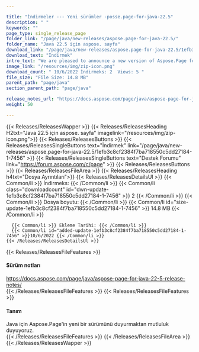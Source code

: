 ```yaml
---

title: "İndirmeler --- Yeni sürümler -posse.page-for-java-22.5"
description: " "
keywords: ""
page_type: single_release_page
folder_link: "/page/java/new-releases/aspose.page-for-java-22.5/"
folder_name: "Java 22.5 için aspose. sayfa"
download_link: "/page/java/new-releases/aspose.page-for-java-22.5/1efb3c8cf2384f7ba718550c5dd27184-1-7456"
download_text: "İndirmek"
intro_text: "We are pleased to announce a new version of Aspose.Page for Java."
image_link: "/resources/img/zip-icon.png"
download_count: " 10/6/2022 İndirmeks: 2  Views: 5 "
file_size: "File Size: 14.8 MB"
parent_path: "page/java"
section_parent_path: "page/java"

release_notes_url: "https://docs.aspose.com/page/java/aspose-page-for-java-22-5-release-notes/"
weight: 50

---
```


{{< Releases/ReleasesWapper >}}
  {{< Releases/ReleasesHeading H2txt="Java 22.5 için aspose. sayfa" imagelink="/resources/img/zip-icon.png">}}
  {{< Releases/ReleasesButtons >}}
    {{< Releases/ReleasesSingleButtons text="İndirmek" link="/page/java/new-releases/aspose.page-for-java-22.5/1efb3c8cf2384f7ba718550c5dd27184-1-7456" >}}
    {{< Releases/ReleasesSingleButtons text="Destek Forumu" link="https://forum.aspose.com/c/page" >}}
  {{< Releases/ReleasesButtons >}}
  {{< Releases/ReleasesFileArea >}}
    {{< Releases/ReleasesHeading h4txt="Dosya Ayrıntıları">}}
    {{< Releases/ReleasesDetailsUl >}}
      {{< Common/li >}} İndirmeks: {{< /Common/li >}}
      {{< Common/li class="downloadcount" id="dwn-update-1efb3c8cf2384f7ba718550c5dd27184-1-7456" >}} 2 {{< /Common/li >}}
      {{< Common/li >}} Dosya boyutu: {{< /Common/li >}}
      {{< Common/li id="size-update-1efb3c8cf2384f7ba718550c5dd27184-1-7456" >}} 14.8 MB {{< /Common/li >}}

      {{< Common/li >}} Ekleme Tarihi: {{< /Common/li >}}
      {{< Common/li id="added-update-1efb3c8cf2384f7ba718550c5dd27184-1-7456" >}}10/6/2022 {{< /Common/li >}}
    {{< /Releases/ReleasesDetailsUl >}}

  {{< Releases/ReleasesFileFeatures >}}
      <h4>Sürüm notları</h4><div><a href='https://docs.aspose.com/page/java/aspose-page-for-java-22-5-release-notes/'>https://docs.aspose.com/page/java/aspose-page-for-java-22-5-release-notes/</a></div>
  {{< /Releases/ReleasesFileFeatures >}}
  {{< Releases/ReleasesFileFeatures >}}
      <h4>Tanım</h4><div class="HTMLDescription">Java için Aspose.Page'in yeni bir sürümünü duyurmaktan mutluluk duyuyoruz.</div>
  {{< /Releases/ReleasesFileFeatures >}}
 {{< /Releases/ReleasesFileArea >}}
{{< /Releases/ReleasesWapper >}}



